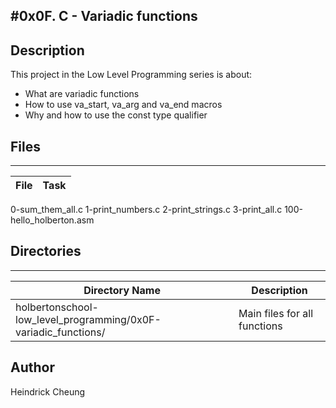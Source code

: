 #0x0F. C - Variadic functions
---
## Description

This project in the Low Level Programming series is about:
* What are variadic functions
* How to use va_start, va_arg and va_end macros
* Why and how to use the const type qualifier

## Files
---
File|Task
---|---
0-sum_them_all.c
1-print_numbers.c
2-print_strings.c
3-print_all.c
100-hello_holberton.asm

## Directories
---
Directory Name | Description
---|---
holbertonschool-low_level_programming/0x0F-variadic_functions/ | Main files for all functions

## Author
Heindrick Cheung